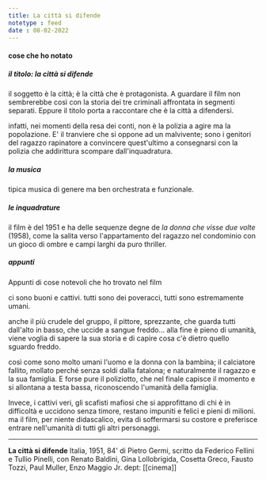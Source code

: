 ```yaml
---
title: La città si difende
notetype : feed
date : 08-02-2022
---
```


#### cose che ho notato

##### il titolo: la città si difende
il soggetto è la città; è la città che è protagonista. A guardare il film non sembrerebbe così con la storia dei tre criminali affrontata in segmenti separati. Eppure il titolo porta a raccontare che è la città a difendersi.

infatti, nei momenti della resa dei conti, non è la polizia a agire ma la popolazione. E' il tranviere che si oppone ad un malvivente; sono i genitori del ragazzo rapinatore a convincere quest'ultimo a consegnarsi con la polizia che addirittura scompare dall'inquadratura.

##### la musica
tipica musica di genere ma ben orchestrata e funzionale. 

##### le inquadrature
il film è del 1951 e ha delle sequenze degne de _la donna che visse due volte_ (1958), come la salita verso l'appartamento del ragazzo nel condominio con un gioco di ombre e campi larghi da puro thriller. 

##### appunti

Appunti di cose notevoli che ho trovato nel film

ci sono buoni e cattivi. tutti sono dei poveracci, tutti sono estremamente umani.

anche il più crudele del gruppo, il pittore, sprezzante, che guarda tutti dall'alto in basso, che uccide a sangue freddo... alla fine è pieno di umanità, viene voglia di sapere la sua storia e di capire cosa c'è dietro quello sguardo freddo.

così come sono molto umani l'uomo e la donna con la bambina; il calciatore fallito, mollato perché senza soldi dalla fatalona; e naturalmente il ragazzo e la sua famiglia. E forse pure il poliziotto, che nel finale capisce il momento e si allontana a testa bassa, riconoscendo l'umanità della famiglia.

Invece, i cattivi veri, gli scafisti mafiosi che si approfittano di chi è in difficoltà e uccidono senza timore, restano impuniti e felici e pieni di milioni.
ma il film, per niente didascalico, evita di soffermarsi su costore e preferisce entrare nell'umanità di tutti gli altri personaggi.

---
**La città si difende**
Italia, 1951, 84'
di Pietro Germi, scritto da Federico Fellini e Tullio Pinelli,
con Renato Baldini, Gina Lollobrigida, Cosetta Greco, Fausto Tozzi, Paul Muller, Enzo Maggio Jr.
dept: [[cinema]]

